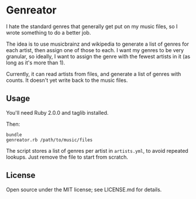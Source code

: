 # Genreator

I hate the standard genres that generally get put on my music files, so I wrote something to do a better job.

The idea is to use musicbrainz and wikipedia to generate a list of genres for each artist, then assign one of those to each. I want my genres to be very granular, so ideally, I want to assign the genre with the fewest artists in it (as long as it's more than 1).

Currently, it can read artists from files, and generate a list of genres with counts. It doesn't yet write back to the music files.

## Usage

You'll need Ruby 2.0.0 and taglib installed.

Then:

```
bundle
genreator.rb /path/to/music/files
```

The script stores a list of genres per artist in `artists.yml`, to avoid repeated lookups. Just remove the file to start from scratch.

## License

Open source under the MIT license; see LICENSE.md for details.